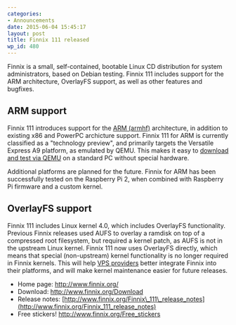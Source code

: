 ```yaml
---
categories:
- Announcements
date: 2015-06-04 15:45:17
layout: post
title: Finnix 111 released
wp_id: 480
---
```

Finnix is a small, self-contained, bootable Linux CD distribution for system administrators, based on Debian testing. Finnix 111 includes support for the ARM architecture, OverlayFS support, as well as other features and bugfixes.

## ARM support

Finnix 111 introduces support for the [ARM (armhf)](http://www.finnix.org/ARM) architecture, in addition to existing x86 and PowerPC archicture support. Finnix 111 for ARM is currently classified as a "technology preview", and primarily targets the Versatile Express A9 platform, as emulated by QEMU. This makes it easy to [download and test via QEMU](http://www.finnix.org/ARM) on a standard PC without special hardware.

Additional platforms are planned for the future. Finnix for ARM has been successfully tested on the Raspberry Pi 2, when combined with Raspberry Pi firmware and a custom kernel.

## OverlayFS support

Finnix 111 includes Linux kernel 4.0, which includes OverlayFS functionality. Previous Finnix releases used AUFS to overlay a ramdisk on top of a compressed root filesystem, but required a kernel patch, as AUFS is not in the upstream Linux kernel. Finnix 111 now uses OverlayFS directly, which means that special (non-upstream) kernel functionality is no longer required in Finnix kernels. This will help [VPS providers](http://www.finnix.org/Finnix_for_VPS_providers) better integrate Finnix into their platforms, and will make kernel maintenance easier for future releases.

  * Home page: <http://www.finnix.org/>
  * Download: <http://www.finnix.org/Download>
  * Release notes: [http://www.finnix.org/Finnix\_111\_release_notes](http://www.finnix.org/Finnix_111_release_notes)
  * Free stickers! <http://www.finnix.org/Free_stickers>
